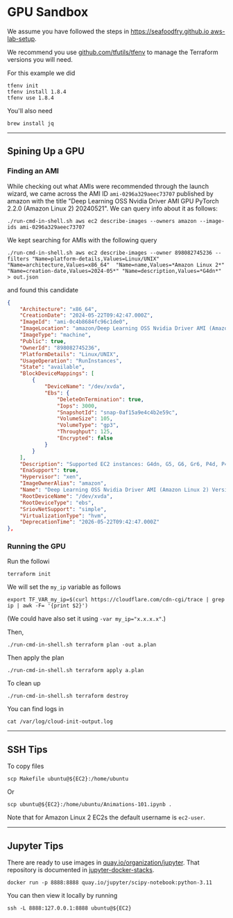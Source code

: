 # GPU Sandbox

We assume you have followed the steps in [https://seafoodfry.github.io aws-lab-setup](https://seafoodfry.github.io//aws/lab/2024/05/27/aws-lab-setup/).


We recommend you use [github.com/tfutils/tfenv](https://github.com/tfutils/tfenv) to manage the Terraform versions you will need.

For this example we did
```
tfenv init
tfenv install 1.8.4
tfenv use 1.8.4
```

You'll also need

```
brew install jq
```

---


## Spining Up a GPU

### Finding an AMI

While checking out what AMIs were recommended through the launch wizard, we came across the
AMI ID `ami-0296a329aeec73707` published by amazon with the title
"Deep Learning OSS Nvidia Driver AMI GPU PyTorch 2.2.0 (Amazon Linux 2) 20240521".
We can query info about it as follows:

```
./run-cmd-in-shell.sh aws ec2 describe-images --owners amazon --image-ids ami-0296a329aeec73707
```

We kept searching for AMIs with the following query

```
./run-cmd-in-shell.sh aws ec2 describe-images --owner 898082745236 --filters "Name=platform-details,Values=Linux/UNIX" "Name=architecture,Values=x86_64"  "Name=name,Values=*Amazon Linux 2*" "Name=creation-date,Values=2024-05*" "Name=description,Values=*G4dn*" > out.json
```

and found this candidate

```json
{
    "Architecture": "x86_64",
    "CreationDate": "2024-05-22T09:42:47.000Z",
    "ImageId": "ami-0c4b8684fc96c1de0",
    "ImageLocation": "amazon/Deep Learning OSS Nvidia Driver AMI (Amazon Linux 2) Version 78.2",
    "ImageType": "machine",
    "Public": true,
    "OwnerId": "898082745236",
    "PlatformDetails": "Linux/UNIX",
    "UsageOperation": "RunInstances",
    "State": "available",
    "BlockDeviceMappings": [
        {
            "DeviceName": "/dev/xvda",
            "Ebs": {
                "DeleteOnTermination": true,
                "Iops": 3000,
                "SnapshotId": "snap-0af15a9e4c4b2e59c",
                "VolumeSize": 105,
                "VolumeType": "gp3",
                "Throughput": 125,
                "Encrypted": false
            }
        }
    ],
    "Description": "Supported EC2 instances: G4dn, G5, G6, Gr6, P4d, P4de, P5. PyTorch-2.1, TensorFlow-2.16. Release notes: https://docs.aws.amazon.com/dlami/latest/devguide/appendix-ami-release-notes.html",
    "EnaSupport": true,
    "Hypervisor": "xen",
    "ImageOwnerAlias": "amazon",
    "Name": "Deep Learning OSS Nvidia Driver AMI (Amazon Linux 2) Version 78.2",
    "RootDeviceName": "/dev/xvda",
    "RootDeviceType": "ebs",
    "SriovNetSupport": "simple",
    "VirtualizationType": "hvm",
    "DeprecationTime": "2026-05-22T09:42:47.000Z"
},
```

### Running the GPU


Run the followi
```
terraform init
```

We will set the `my_ip` variable as follows
```
export TF_VAR_my_ip=$(curl https://cloudflare.com/cdn-cgi/trace | grep ip | awk -F= '{print $2}')
```
(We could have also set it using `-var my_ip="x.x.x.x"`.)

Then,
```
./run-cmd-in-shell.sh terraform plan -out a.plan
```

Then apply the plan
```
./run-cmd-in-shell.sh terraform apply a.plan
```

To clean up
```
./run-cmd-in-shell.sh terraform destroy
```

You can find logs in
```
cat /var/log/cloud-init-output.log
```

---

## SSH Tips

To copy files
```
scp Makefile ubuntu@${EC2}:/home/ubuntu
```

Or
```
scp ubuntu@${EC2}:/home/ubuntu/Animations-101.ipynb .
```

Note that for Amazon Linux 2 EC2s the default username is `ec2-user`.

---

## Jupyter Tips

There are ready to use images in
[quay.io/organization/jupyter](https://quay.io/organization/jupyter).
That repository is documented in
[jupyter-docker-stacks](https://jupyter-docker-stacks.readthedocs.io/en/latest/).

```
docker run -p 8888:8888 quay.io/jupyter/scipy-notebook:python-3.11
```

You can then view it locally by running
```
ssh -L 8888:127.0.0.1:8888 ubuntu@${EC2}
```
